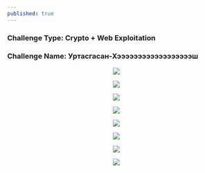 ```yaml
---
published: true
---
```

### Challenge Type: Crypto + Web Exploitation
### Challenge Name: Уртасгасан-Хээээээээээээээээээш

<p align="center">
<img src="https://i.imgur.com/GvQDjJv.png">
</p>

<p align="center">
<img src="https://i.imgur.com/b4GGoAK.png">
</p>

<p align="center">
<img src="https://i.imgur.com/rCRyztV.png">
</p>

<p align="center">
<img src="https://i.imgur.com/ikZ0inY.png">
</p>

<p align="center">
<img src="https://i.imgur.com/pO7Ykxw.png">
</p>

<p align="center">
<img src="https://i.imgur.com/3bLjDnp.png">
</p>

<p align="center">
<img src="https://i.imgur.com/Z9fnpXU.png">
</p>

<p align="center">
<img src="https://i.imgur.com/z5mpbd9.png">
</p>
